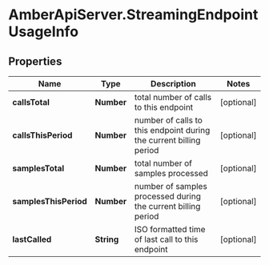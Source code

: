 # AmberApiServer.StreamingEndpointUsageInfo

## Properties
Name | Type | Description | Notes
------------ | ------------- | ------------- | -------------
**callsTotal** | **Number** | total number of calls to this endpoint | [optional] 
**callsThisPeriod** | **Number** | number of calls to this endpoint during the current billing period | [optional] 
**samplesTotal** | **Number** | total number of samples processed | [optional] 
**samplesThisPeriod** | **Number** | number of samples processed during the current billing period | [optional] 
**lastCalled** | **String** | ISO formatted time of last call to this endpoint | [optional] 
